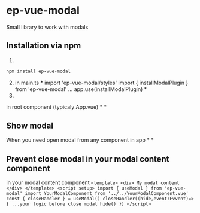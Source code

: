 # ep-vue-modal
Small library to work with modals

## Installation via npm

1. 
```sh
npm install ep-vue-modal
```

2. 
    in main.ts 
    *
    import 'ep-vue-modal/styles'
        import { installModalPlugin } from 'ep-vue-modal'
          ...
        app.use(installModalPlugin)
    *
3.
in root component (typicaly App.vue)
    *
    <template>
            ...your code
        <EPModalContainer/>
    </template>
    <script setup>
    import {EPModalContainer} from 'ep-vue-modal'
    </script>
    *

## Show modal
When you need open modal from any component in app
    *
            <template>
                <button @click="openModalHandler">
            </template>
            <script setup>
            import { useModal } from 'ep-vue-modal'
            import YourModalComponent from '../../YourModalComponent.vue'
            const {showModal,hideModal} = useModal()
            const openModalHandler = ()=>{
            showModal(YourModalComponent,{
                ...yourComponenProps
            },{
                closeHandler:()=>{
            ...your before close logic
            hideModal()
                }
            })
            }
            </script>
    *

## Prevent close modal in your modal content component
in your modal content component
    ```
        <template>
            <div> My modal content </div>
        </template>
        <script setup>
        import { useModal } from 'ep-vue-modal'
        import YourModalComponent from '../../YourModalComponent.vue'
        const { closeHandler } = useModal()
        closeHandler((hide,event:Evvent)=>{
        ...your logic before close modal
        hide()
        })
        </script>
    ```
